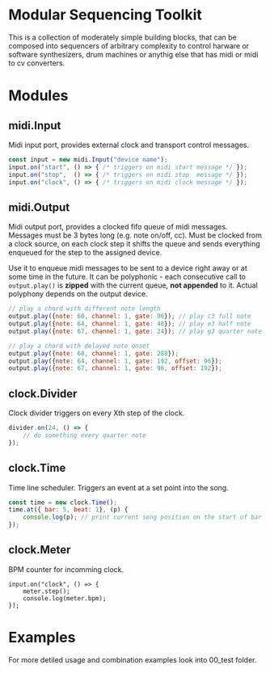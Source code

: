 # Modular Sequencing Toolkit

This is a collection of moderately simple building blocks, that can 
be composed into sequencers of arbitrary complexity to control harware
or software synthesizers, drum machines or anythig else that has midi
or midi to cv converters.

# Modules

## midi.Input

Midi input port, provides external clock and transport control messages.

```javascript
const input = new midi.Input("device name");
input.on("start", () => { /* triggers on midi start message */ });
input.on("stop",  () => { /* triggers on midi stop  message */ });
input.on("clock", () => { /* triggers on midi clock message */ });
```
## midi.Output

Midi output port, provides a clocked fifo queue of midi messages.
Messages must be 3 bytes long (e.g. note on/off, cc). Must be 
clocked from a clock source, on each clock step it shifts the 
queue and sends everything enqueued for the step to the assigned
device.

Use it to enqueue midi messages to be sent to a device right away or at
some time in the future. It can be polyphonic - each consecutive 
call to `output.play()` is **zipped** with the current queue, **not appended**
to it. Actual polyphony depends on the output device.


```javascript
// play a chord with different note length
output.play({note: 60, channel: 1, gate: 96}); // play c3 full note
output.play({note: 64, channel: 1, gate: 48}); // play e3 half note
output.play({note: 67, channel: 1, gate: 24}); // play g3 quarter note
```

```javascript
// play a chord with delayed note onset
output.play({note: 60, channel: 1, gate: 288});
output.play({note: 64, channel: 1, gate: 192, offset: 96});
output.play({note: 67, channel: 1, gate: 96, offset: 192});
```

## clock.Divider

Clock divider triggers on every Xth step of the clock.

```javascript
divider.on(24, () => {
    // do something every quarter note
});
```

## clock.Time

Time line scheduler. Triggers an event at a set point into the song.

```javascript
const time = new clock.Time();
time.at({ bar: 5, beat: 1}, (p) {
    console.log(p); // print current song position on the start of bar 5
});

```

## clock.Meter

BPM counter for incomming clock.

```
input.on("clock", () => {
    meter.step();
    console.log(meter.bpm);
});
```

# Examples

For more detiled usage and combination examples look into 00_test folder. 

